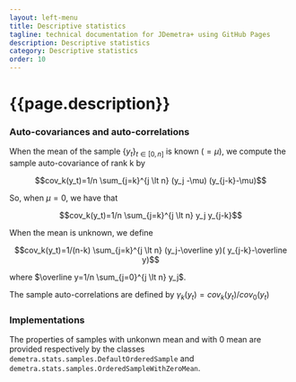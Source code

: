 ```yaml
---
layout: left-menu
title: Descriptive statistics
tagline: technical documentation for JDemetra+ using GitHub Pages
description: Descriptive statistics
category: Descriptive statistics
order: 10
---
```

# {{page.description}}

### Auto-covariances and auto-correlations

When the mean of the sample $\lbrace y_t \rbrace_{t \in [0, n]}$ is known ($=\mu$), we compute the sample auto-covariance of rank k by 

$$cov_k(y_t)=1/n \sum_{j=k}^{j \lt n} (y_j -\mu) (y_{j-k}-\mu)$$

So, when $\mu = 0$, we have that

$$cov_k(y_t)=1/n \sum_{j=k}^{j \lt n} y_j y_{j-k}$$

When the mean is unknown, we define  

$$cov_k(y_t)=1/(n-k) \sum_{j=k}^{j \lt n} (y_j-\overline y)( y_{j-k}-\overline y)$$

where $\overline y=1/n \sum_{j=0}^{j \lt n} y_j$.

The sample auto-correlations are defined by $\gamma_k(y_t)=cov_k(y_t)/cov_0(y_t)$

### Implementations

The properties of samples with unkonwn mean and with 0 mean are provided respectively by the classes `demetra.stats.samples.DefaultOrderedSample` and `demetra.stats.samples.OrderedSampleWithZeroMean`.